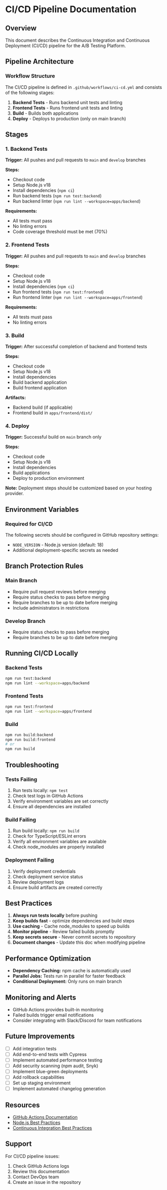 # CI/CD Pipeline Documentation

## Overview
This document describes the Continuous Integration and Continuous Deployment (CI/CD) pipeline for the A/B Testing Platform.

## Pipeline Architecture

### Workflow Structure
The CI/CD pipeline is defined in `.github/workflows/ci-cd.yml` and consists of the following stages:

1. **Backend Tests** - Runs backend unit tests and linting
2. **Frontend Tests** - Runs frontend unit tests and linting
3. **Build** - Builds both applications
4. **Deploy** - Deploys to production (only on main branch)

## Stages

### 1. Backend Tests
**Trigger:** All pushes and pull requests to `main` and `develop` branches

**Steps:**
- Checkout code
- Setup Node.js v18
- Install dependencies (`npm ci`)
- Run backend tests (`npm run test:backend`)
- Run backend linter (`npm run lint --workspace=apps/backend`)

**Requirements:**
- All tests must pass
- No linting errors
- Code coverage threshold must be met (70%)

### 2. Frontend Tests
**Trigger:** All pushes and pull requests to `main` and `develop` branches

**Steps:**
- Checkout code
- Setup Node.js v18
- Install dependencies (`npm ci`)
- Run frontend tests (`npm run test:frontend`)
- Run frontend linter (`npm run lint --workspace=apps/frontend`)

**Requirements:**
- All tests must pass
- No linting errors

### 3. Build
**Trigger:** After successful completion of backend and frontend tests

**Steps:**
- Checkout code
- Setup Node.js v18
- Install dependencies
- Build backend application
- Build frontend application

**Artifacts:**
- Backend build (if applicable)
- Frontend build in `apps/frontend/dist/`

### 4. Deploy
**Trigger:** Successful build on `main` branch only

**Steps:**
- Checkout code
- Setup Node.js v18
- Install dependencies
- Build applications
- Deploy to production environment

**Note:** Deployment steps should be customized based on your hosting provider.

## Environment Variables

### Required for CI/CD
The following secrets should be configured in GitHub repository settings:

- `NODE_VERSION` - Node.js version (default: 18)
- Additional deployment-specific secrets as needed

## Branch Protection Rules

### Main Branch
- Require pull request reviews before merging
- Require status checks to pass before merging
- Require branches to be up to date before merging
- Include administrators in restrictions

### Develop Branch
- Require status checks to pass before merging
- Require branches to be up to date before merging

## Running CI/CD Locally

### Backend Tests
```bash
npm run test:backend
npm run lint --workspace=apps/backend
```

### Frontend Tests
```bash
npm run test:frontend
npm run lint --workspace=apps/frontend
```

### Build
```bash
npm run build:backend
npm run build:frontend
# or
npm run build
```

## Troubleshooting

### Tests Failing
1. Run tests locally: `npm test`
2. Check test logs in GitHub Actions
3. Verify environment variables are set correctly
4. Ensure all dependencies are installed

### Build Failing
1. Run build locally: `npm run build`
2. Check for TypeScript/ESLint errors
3. Verify all environment variables are available
4. Check node_modules are properly installed

### Deployment Failing
1. Verify deployment credentials
2. Check deployment service status
3. Review deployment logs
4. Ensure build artifacts are created correctly

## Best Practices

1. **Always run tests locally** before pushing
2. **Keep builds fast** - optimize dependencies and build steps
3. **Use caching** - Cache node_modules to speed up builds
4. **Monitor pipeline** - Review failed builds promptly
5. **Keep secrets secure** - Never commit secrets to repository
6. **Document changes** - Update this doc when modifying pipeline

## Performance Optimization

- **Dependency Caching:** npm cache is automatically used
- **Parallel Jobs:** Tests run in parallel for faster feedback
- **Conditional Deployment:** Only runs on main branch

## Monitoring and Alerts

- GitHub Actions provides built-in monitoring
- Failed builds trigger email notifications
- Consider integrating with Slack/Discord for team notifications

## Future Improvements

- [ ] Add integration tests
- [ ] Add end-to-end tests with Cypress
- [ ] Implement automated performance testing
- [ ] Add security scanning (npm audit, Snyk)
- [ ] Implement blue-green deployments
- [ ] Add rollback capabilities
- [ ] Set up staging environment
- [ ] Implement automated changelog generation

## Resources

- [GitHub Actions Documentation](https://docs.github.com/en/actions)
- [Node.js Best Practices](https://github.com/goldbergyoni/nodebestpractices)
- [Continuous Integration Best Practices](https://www.martinfowler.com/articles/continuousIntegration.html)

## Support

For CI/CD pipeline issues:
1. Check GitHub Actions logs
2. Review this documentation
3. Contact DevOps team
4. Create an issue in the repository
